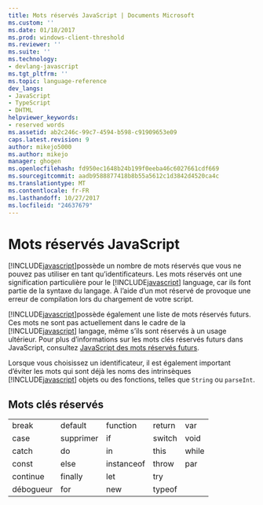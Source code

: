 ```yaml
---
title: Mots réservés JavaScript | Documents Microsoft
ms.custom: ''
ms.date: 01/18/2017
ms.prod: windows-client-threshold
ms.reviewer: ''
ms.suite: ''
ms.technology:
- devlang-javascript
ms.tgt_pltfrm: ''
ms.topic: language-reference
dev_langs:
- JavaScript
- TypeScript
- DHTML
helpviewer_keywords:
- reserved words
ms.assetid: ab2c246c-99c7-4594-b598-c91909653e09
caps.latest.revision: 9
author: mikejo5000
ms.author: mikejo
manager: ghogen
ms.openlocfilehash: fd950ec1648b24b199f0eeba46c6027661cdf669
ms.sourcegitcommit: aadb9588877418b8b55a5612c1d3842d4520ca4c
ms.translationtype: MT
ms.contentlocale: fr-FR
ms.lasthandoff: 10/27/2017
ms.locfileid: "24637679"
---
```

# <a name="javascript-reserved-words"></a>Mots réservés JavaScript
[!INCLUDE[javascript](../../javascript/includes/javascript-md.md)]possède un nombre de mots réservés que vous ne pouvez pas utiliser en tant qu’identificateurs. Les mots réservés ont une signification particulière pour le [!INCLUDE[javascript](../../javascript/includes/javascript-md.md)] language, car ils font partie de la syntaxe du langage. À l’aide d’un mot réservé de provoque une erreur de compilation lors du chargement de votre script.  
  
 [!INCLUDE[javascript](../../javascript/includes/javascript-md.md)]possède également une liste de mots réservés futurs. Ces mots ne sont pas actuellement dans le cadre de la [!INCLUDE[javascript](../../javascript/includes/javascript-md.md)] langage, même s’ils sont réservés à un usage ultérieur. Pour plus d’informations sur les mots clés réservés futurs dans JavaScript, consultez [JavaScript des mots réservés futurs](../../javascript/reference/javascript-future-reserved-words.md).  
  
 Lorsque vous choisissez un identificateur, il est également important d’éviter les mots qui sont déjà les noms des intrinsèques [!INCLUDE[javascript](../../javascript/includes/javascript-md.md)] objets ou des fonctions, telles que `String` ou `parseInt`.  
  
## <a name="reserved-keywords"></a>Mots clés réservés  
  
||||||  
|-|-|-|-|-|  
|break|default|function|return|var|  
|case|supprimer|if|switch|void|  
|catch|do|in|this|while|  
|const|else|instanceof|throw|par|  
|continue|finally|let|try||  
|débogueur|for|new|typeof||